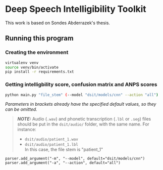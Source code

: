 # **D**eep **S**peech **I**ntelligibility **T**oolkit

This work is based on Sondes Abderrazek's thesis.

## Running this program
### Creating the environment
```bash
virtualenv venv
source venv/bin/activate
pip install -r requirements.txt
```
### Getting intelligbility score, confusion matrix and ANPS scores
```bash
python main.py "file_stem" (--model "dsit/models/cnn" --action "all")
```
*Parameters in brackets already have the specified default values, so they can be omitted.*
> **_NOTE:_**  Audio (`.wav`) and phonetic transcription (`.lbl` or `.seg`) files should be put in the `dsit/audio/` folder, with the same name.
> For instance: 
> - `dsit/audio/patient_1.wav`
> - `dsit/audio/patient_1.lbl`  
> In this case, the file stem is "patient_1"

    parser.add_argument("-m", "--model", default="dsit/models/cnn")
    parser.add_argument("-a", "--action", default="all")